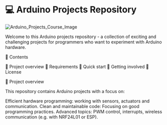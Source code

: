# 💻 Arduino Projects Repository
![Arduino_Projects_Course_Image](https://github.com/user-attachments/assets/31615d58-3a51-4a92-8088-cd639cba8aa1)

Welcome to this Arduino projects repository - a collection of exciting and challenging projects for programmers who want to experiment with Arduino hardware.

📂 Contents

📖 Project overview
🔧 Requirements
🚀 Quick start
🤝 Getting involved
📑 License


📖 Project overview

This repository contains Arduino projects with a focus on:

Efficient hardware programming: working with sensors, actuators and communication.
Clean and maintainable code: Focusing on good programming practices.
Advanced topics: PWM control, interrupts, wireless communication (e.g. with NRF24L01 or ESP).
